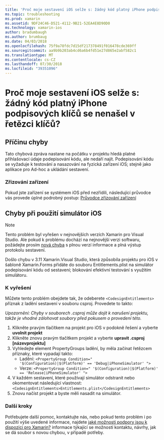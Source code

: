 ```yaml
---
title: 'Proč moje sestavení iOS selže s: žádný kód platný iPhone podpisových klíčů se nenašel v řetězci klíčů?'
ms.topic: troubleshooting
ms.prod: xamarin
ms.assetid: 9DF24C46-D521-4112-9B21-52EA4E8D90D0
ms.technology: xamarin-ios
author: bradumbaugh
ms.author: brumbaug
ms.date: 04/03/2018
ms.openlocfilehash: 75f9a78fdc7d15df217378491f016478cde369ff
ms.sourcegitcommit: aa9b9b203ab4cd6a6b4fd51e27d865e2abf582c1
ms.translationtype: MT
ms.contentlocale: cs-CZ
ms.lasthandoff: 07/30/2018
ms.locfileid: "39351096"
---
```

# <a name="why-does-my-ios-build-fail-with-no-valid-iphone-code-signing-keys-found-in-keychain"></a>Proč moje sestavení iOS selže s: žádný kód platný iPhone podpisových klíčů se nenašel v řetězci klíčů?

## <a name="cause-of-the-error"></a>Příčinu chyby
Tato chybová zpráva nastane na počátku v projektu hledá platné přihlašovací údaje podepisování kódu, ale nedaří najít. Podepisování kódu se vyžaduje k testování a nasazování na fyzická zařízení iOS; stejně jako aplikace pro Ad-hoc a ukládání sestavení. 


### <a name="provisioning-devices"></a>Zřizování zařízení
Pokud jste zařízení se systémem iOS před nezřídili, následující průvodce vás provede úplné podrobný postup: [Průvodce zřizování zařízení](~/ios/get-started/installation/device-provisioning/index.md)


## <a name="bug-when-using-ios-simulator"></a>Chyby při použití simulátor iOS

> [!NOTE]
> Tento problém byl vyřešen v nejnovějších verzích Xamarin pro Visual Studio. Ale pokud k problému dochází na nejnovější verzi softwaru, požádejte prosím [nová chyba](~/cross-platform/troubleshooting/questions/howto-file-bug.md) s plnou verzí informace a plná výstup protokolu sestavení.


Došlo chybu v 3.11 Xamarin.Visual Studio, která způsobila projektu pro iOS v šabloně Xamarin.Forms přidáte do souboru Entitlements.plist na simulátor podepisování kódu od sestavení; blokování efektivní testování s využitím simulátoru.

### <a name="how-to-fix"></a>K vyřešení
Můžete tento problém obejdete tak, že odeberete `<CodesignEntitlements>` příznak z ladění sestavení v souboru csproj. Provedete to takto:

*Upozornění: Chyby v souborech .csproj může dojít k narušení projektu, takže je vhodné zálohovat soubory před pokusem o provedení této.*

1. Klikněte pravým tlačítkem na projekt pro iOS v podokně řešení a vyberte **uvolnit projekt**
2. Klikněte znovu pravým tlačítkem projekt a vyberte **upravit .csproj [názevprojektu]**
3. Vyhledejte element PropertyGroups ladění, by měla začínat řetězcem příznaky, které vypadají takto:
   - Ladění: `<PropertyGroup Condition=" '$(Configuration)|$(Platform)' == 'Debug|iPhoneSimulator' ">`
   - Verze: `<PropertyGroup Condition=" '$(Configuration)|$(Platform)' == 'Release|iPhoneSimulator' ">`
4. V každém sestavení, které používají simulátor odstranit nebo okomentovat následující vlastnost: `<CodesignEntitlements>Entitlements.plist</CodesignEntitlements>`
5. Znovu načíst projekt a byste měli nasadit na simulátor.

### <a name="next-steps"></a>Další kroky
Potřebujete další pomoc, kontaktujte nás, nebo pokud tento problém i po použití výše uvedené informace, najdete [jaké možnosti podpory jsou k dispozici pro Xamarin?](~/cross-platform/troubleshooting/support-options.md) informace týkající se možností kontaktu, návrhy, jak se dá soubor s novou chybou, v případě potřeby. 
